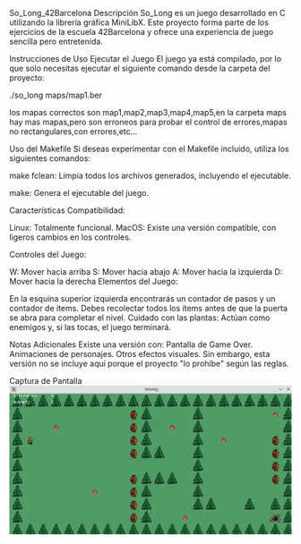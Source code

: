 So_Long_42Barcelona
Descripción
So_Long es un juego desarrollado en C utilizando la librería gráfica MiniLibX. Este proyecto forma parte de los ejercicios de la escuela 42Barcelona y ofrece una experiencia de juego sencilla pero entretenida.

Instrucciones de Uso
Ejecutar el Juego
El juego ya está compilado, por lo que solo necesitas ejecutar el siguiente comando desde la carpeta del proyecto:

./so_long maps/map1.ber

los mapas correctos son map1,map2,map3,map4,map5,en la carpeta maps hay mas mapas,pero son erroneos para probar el control de errores,mapas no rectangulares,con errores,etc...

Uso del Makefile
Si deseas experimentar con el Makefile incluido, utiliza los siguientes comandos:

make fclean: Limpia todos los archivos generados, incluyendo el ejecutable.

make: Genera el ejecutable del juego.

Características
Compatibilidad:

Linux: Totalmente funcional.
MacOS: Existe una versión compatible, con ligeros cambios en los controles.

Controles del Juego:

W: Mover hacia arriba
S: Mover hacia abajo
A: Mover hacia la izquierda
D: Mover hacia la derecha
Elementos del Juego:

En la esquina superior izquierda encontrarás un contador de pasos y un contador de ítems.
Debes recolectar todos los ítems antes de que la puerta se abra para completar el nivel.
Cuidado con las plantas: Actúan como enemigos y, si las tocas, el juego terminará.

Notas Adicionales
Existe una versión con:
Pantalla de Game Over.
Animaciones de personajes.
Otros efectos visuales.
Sin embargo, esta versión no se incluye aquí porque el proyecto "lo prohíbe" según las reglas.

Captura de Pantalla
![Descripción de la imagen](https://github.com/Deivincci/so_long_42barcelona/blob/main/solonmg.png?raw=true)
